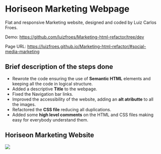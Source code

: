 # Horiseon Marketing Webpage

Flat and responsive Marketing website, designed and coded by Luiz Carlos Froes.

Demo: https://github.com/luizfroes/Marketing-html-refactor/tree/dev

Page URL: https://luizfroes.github.io/Marketing-html-refactor/#social-media-marketing

## Brief description of the steps done

- Rewrote the code ensuring the use of **Semantic HTML** elements and keeping all the code in logical structure.
- Added a descriptive **Title** to the webpage.
- Fixed the Navigation bar links.
- Improved the accessibility of the website, adding an **alt atributte** to all the images.
- Refactored the **CSS file** reducing all duplications.
- Added some **high level comments** on the HTML and CSS files making easy for everybody understand them.

## Horiseon Marketing Website

![](assets/images/horeseon-website.png)

